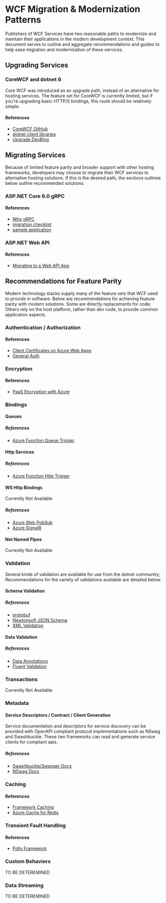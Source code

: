# WCF Migration & Modernization Patterns

Publishers of WCF Services have two reasonable paths to modernize and maintain their applications in the modern development context. This document serves to outline and aggregate recommendations and guides to help ease migration and modernization of these services. 

## Upgrading Services

### CoreWCF and dotnet 6

Core WCF was introduced as an upgrade path, instead of an alternative for hosting services.
The feature set for CoreWCF is currently limited, but if you're upgrading basic HTTP/S bindings, this route should be relatively simple.

#### References

* [CoreWCF GitHub](https://github.com/CoreWCF/CoreWCF)
* [dotnet client libraries](https://github.com/dotnet/wcf)
* [Upgrade DevBlog](https://devblogs.microsoft.com/dotnet/upgrading-a-wcf-service-to-dotnet-6/)

## Migrating Services

Because of limited feature parity and broader support with other hosting frameworks, developers may choose to migrate their WCF services to alternative hosting solutions. If this is the desired path, the sections outlines below outline recommended solutions.

### ASP.NET Core 6.0 gRPC

#### References

* [Why gRPC](https://learn.microsoft.com/en-us/aspnet/core/grpc/why-migrate-wcf-to-dotnet-grpc?view=aspnetcore-6.0)
* [migration checklist](https://learn.microsoft.com/en-us/dotnet/architecture/grpc-for-wcf-developers/migrate-wcf-to-grpc)
* [sample application](https://github.com/dotnet-architecture/grpc-for-wcf-developers)

### ASP.NET Web API

#### References

* [Migrating to a Web API App](https://social.technet.microsoft.com/wiki/contents/articles/33261.migrating-a-wcf-service-to-an-api-app.aspx)

## Recommendations for Feature Parity

Modern technology stacks supply many of the feature sets that WCF used to provide in software. Below are recommendations for achieving feature parity with modern solutions. Some are directly replacements for code; Others rely on the host platform, rather than dev code, to provide common application aspects.

### Authentication / Authorization

#### References

* [Client Certificates on Azure Web Apps](https://learn.microsoft.com/en-us/azure/app-service/app-service-web-configure-tls-mutual-auth?tabs=azurecli)
* [General Auth](https://learn.microsoft.com/en-us/azure/app-service/overview-authentication-authorization)

### Encryption

#### References

* [PaaS Encryption with Azure](https://learn.microsoft.com/en-us/azure/security/fundamentals/encryption-overview#tls-encryption-in-azure)

### Bindings

#### Queues

##### References

* [Azure Function Queue Trigger](https://learn.microsoft.com/en-us/azure/azure-functions/functions-bindings-service-bus-trigger?tabs=in-process%2Cextensionv5&pivots=programming-language-csharp)

#### Http Services

##### References

* [Azure Function Http Trigger](https://learn.microsoft.com/en-us/azure/azure-functions/functions-bindings-http-webhook-trigger?tabs=in-process%2Cfunctionsv2&pivots=programming-language-csharp)

#### WS Http Bindings

Currently Not Available

##### References

* [Azure Web PubSub](https://learn.microsoft.com/en-us/azure/azure-web-pubsub/concept-service-internals)
* [Azure SignalR](https://learn.microsoft.com/en-us/azure/azure-signalr/signalr-overview)

#### Net Named Pipes

Currently Not Available

### Validation
Several kinds of validation are available for use from the dotnet community; Recommendations for the variety of validations available are detailed below.

#### Schema Validation

##### References

* [protobuf](https://learn.microsoft.com/en-us/aspnet/core/grpc/protobuf?view=aspnetcore-6.0)
* [Newtonsoft JSON Schema](https://www.newtonsoft.com/json/help/html/JsonSchema.htm)
* [XML Validation](https://learn.microsoft.com/en-us/dotnet/standard/data/xml/xml-schema-xsd-validation-with-xmlschemaset)

#### Data Validation

##### References

* [Data Annotations](https://learn.microsoft.com/en-us/aspnet/mvc/overview/older-versions-1/models-data/validation-with-the-data-annotation-validators-cs)
* [Fluent Validation](https://docs.fluentvalidation.net/en/latest/)

### Transactions

Currently Not Available

### Metadata

#### Service Descriptors / Contract / Client Generation

Service documentation and descriptors for service discovery can be provided with OpenAPI compliant protocol implementations such as NSwag and Swashbuckle. These two frameworks can read and generate service clients for compliant apis.

##### References

* [Swashbuckle/Swagger Docs](https://learn.microsoft.com/en-us/aspnet/core/tutorials/getting-started-with-swashbuckle?view=aspnetcore-6.0&tabs=visual-studio)
* [NSwag Docs](https://learn.microsoft.com/en-us/aspnet/core/tutorials/getting-started-with-nswag?view=aspnetcore-6.0&tabs=visual-studio)

### Caching

#### References

* [Framework Caching](https://learn.microsoft.com/en-us/dotnet/core/extensions/caching)
* [Azure Cache for Redis](https://learn.microsoft.com/en-us/azure/azure-cache-for-redis/cache-dotnet-how-to-use-azure-redis-cache)

### Transient Fault Handling

#### References

* [Polly Framework](https://dotnetfoundation.org/projects/polly)

### Custom Behaviors

TO BE DETEREMINED

### Data Streaming

TO BE DETEREMINED
